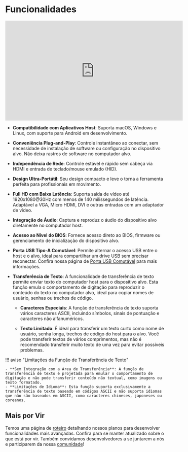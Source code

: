# Funcionalidades

<iframe width="560" height="315" src="https://www.youtube.com/embed/r3HNUflWGOY?si=84Ek6F9ocHmmGTqW" title="YouTube video player" frameborder="0" allow="accelerometer; autoplay; clipboard-write; encrypted-media; gyroscope; picture-in-picture; web-share" referrerpolicy="strict-origin-when-cross-origin" allowfullscreen></iframe>

- **Compatibilidade com Aplicativos Host**:
  Suporta macOS, Windows e Linux, com suporte para Android em desenvolvimento.

- **Conveniência Plug-and-Play**:
  Controle instantâneo ao conectar, sem necessidade de instalação de software ou configuração no dispositivo alvo. Não deixa rastros de software no computador alvo.

- **Independência de Rede**:
  Controle estável e rápido sem cabeça via HDMI e entrada de teclado/mouse emulado (HID).

- **Design Ultra-Portátil**:
  Seu design compacto e leve o torna a ferramenta perfeita para profissionais em movimento.

- **Full HD com Baixa Latência**:
  Suporta saída de vídeo até 1920x1080@30Hz com menos de 140 milissegundos de latência. Adaptável a VGA, Micro HDMI, DVI e outras entradas com um adaptador de vídeo.

- **Integração de Áudio**:
  Captura e reproduz o áudio do dispositivo alvo diretamente no computador host.

- **Acesso ao Nível do BIOS**:
  Fornece acesso direto ao BIOS, firmware ou gerenciamento de inicialização do dispositivo alvo.

- **Porta USB Tipo-A Comutável**:
  Permite alternar o acesso USB entre o host e o alvo, ideal para compartilhar um drive USB sem precisar reconectar. Confira nossa página de [Porta USB Comutável](/usb-switch) para mais informações.

- **Transferência de Texto**:
  A funcionalidade de transferência de texto permite enviar texto do computador host para o dispositivo alvo. Esta função emula o comportamento de digitação para reproduzir o conteúdo do texto no computador alvo, ideal para copiar nomes de usuário, senhas ou trechos de código.
  
    - **Caracteres Especiais**: A função de transferência de texto suporta vários caracteres ASCII, incluindo símbolos, sinais de pontuação e caracteres não alfanuméricos.

    - **Texto Limitado**: É ideal para transferir um texto curto como nome de usuário, senha longa, trechos de código do host para o alvo. Você pode transferir textos de vários comprimentos, mas não é recomendado transferir muito texto de uma vez para evitar possíveis problemas.

!!! aviso "Limitações da Função de Transferência de Texto"

    - **Sem Integração com a Área de Transferência**: A função de transferência de texto é projetada para emular o comportamento de digitação e não pode transferir conteúdo não textual, como imagens ou texto formatado.
    - **Limitações de Idioma**: Esta função suporta exclusivamente a transferência de texto baseado em códigos ASCII e não suporta idiomas que não são baseados em ASCII, como caracteres chineses, japoneses ou coreanos.

## Mais por Vir

Temos uma página de [roteiro](/roadmap) detalhando nossos planos para desenvolver funcionalidades mais avançadas. Confira para se manter atualizado sobre o que está por vir. Também convidamos desenvolvedores a se juntarem a nós e participarem da nossa [comunidade](/community)!